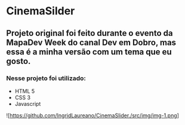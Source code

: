 # CinemaSilder 

## Projeto original foi feito durante o evento da MapaDev Week do canal Dev em Dobro, mas essa é a minha versão com um tema que eu gosto. 


### Nesse projeto foi utilizado:
- HTML 5
- CSS 3
- Javascript


![https://github.com/IngridLaureano/CinemaSlider./src/img/img-1.png]
